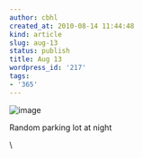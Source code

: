 ```yaml
---
author: cbhl
created_at: 2010-08-14 11:44:48
kind: article
slug: aug-13
status: publish
title: Aug 13
wordpress_id: '217'
tags:
- '365'
---
```


![image](http://images.azuresky.ca/blog/wp-content/uploads/2010/08/wpid-IMG_20100813_232255.jpg)

Random parking lot at night

\


